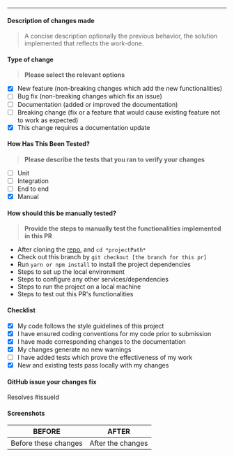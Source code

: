 ---

#### Description of changes made

> A concise description optionally the previous behavior, the solution implemented that reflects the work-done.

#### Type of change

> **Please select the relevant options**

- [x] New feature (non-breaking changes which add the new functionalities)
- [ ] Bug fix (non-breaking changes which fix an issue)
- [ ] Documentation (added or improved the documentation)
- [ ] Breaking change (fix or a feature that would cause existing feature not to work as expected)
- [x] This change requires a documentation update

#### How Has This Been Tested?

> **Please describe the tests that you ran to verify your changes**

- [ ] Unit
- [ ] Integration
- [ ] End to end
- [x] Manual

#### How should this be manually tested?

> **Provide the steps to manually test the functionalities implemented in this PR**

- After cloning the [repo](https://github.com/kttlelab/ride-my-way.git), and `cd *projectPath*`
- Check out this branch by `git checkout [the branch for this pr]`
- Run `yarn or npm install` to install the project dependencies
- Steps to set up the local environment
- Steps to configure any other services/dependencies
- Steps to run the project on a local machine
- Steps to test out this PR's functionalities

#### Checklist

- [x] My code follows the style guidelines of this project
- [x] I have ensured coding conventions for my code prior to submission
- [x] I have made corresponding changes to the documentation
- [x] My changes generate no new warnings
- [ ] I have added tests which prove the effectiveness of my work
- [x] New and existing tests pass locally with my changes

#### GitHub issue your changes fix

Resolves #issueId

#### Screenshots

|        BEFORE        |       AFTER       |
| :------------------: | :---------------: |
| Before these changes | After the changes |
